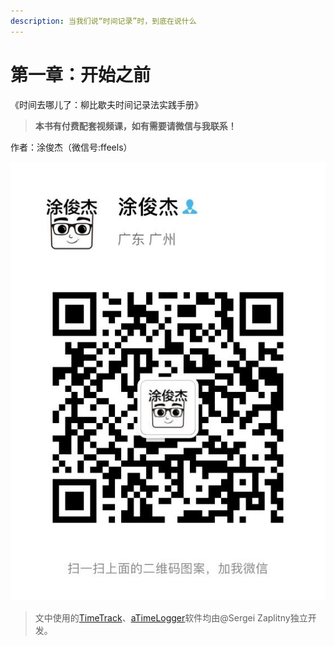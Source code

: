 ```yaml
---
description: 当我们说“时间记录”时，到底在说什么
---
```


# 第一章：开始之前

《时间去哪儿了：柳比歇夫时间记录法实践手册》

> **本书有付费配套视频课，如有需要请微信与我联系！**

作者：涂俊杰（微信号:ffeels）

![](../.gitbook/assets/guan-yu-ben-shu.jpg)

> 文中使用的[TimeTrack](http://timetrack.io/)、[aTimeLogger](http://www.atimelogger.com/)软件均由@Sergei Zaplitny独立开发。



